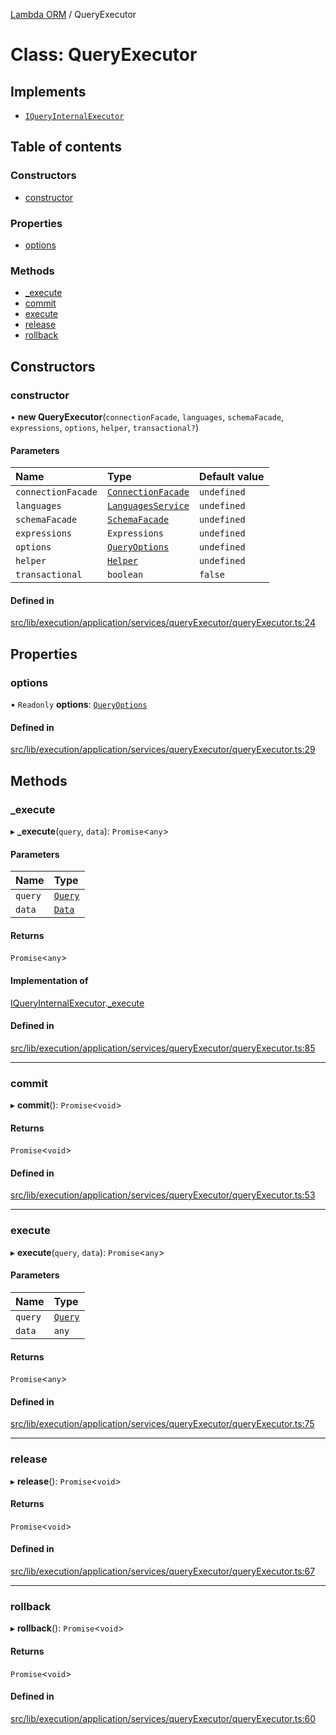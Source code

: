 [Lambda ORM](../README.md) / QueryExecutor

# Class: QueryExecutor

## Implements

- [`IQueryInternalExecutor`](../interfaces/IQueryInternalExecutor.md)

## Table of contents

### Constructors

- [constructor](QueryExecutor.md#constructor)

### Properties

- [options](QueryExecutor.md#options)

### Methods

- [\_execute](QueryExecutor.md#_execute)
- [commit](QueryExecutor.md#commit)
- [execute](QueryExecutor.md#execute)
- [release](QueryExecutor.md#release)
- [rollback](QueryExecutor.md#rollback)

## Constructors

### constructor

• **new QueryExecutor**(`connectionFacade`, `languages`, `schemaFacade`, `expressions`, `options`, `helper`, `transactional?`)

#### Parameters

| Name | Type | Default value |
| :------ | :------ | :------ |
| `connectionFacade` | [`ConnectionFacade`](ConnectionFacade.md) | `undefined` |
| `languages` | [`LanguagesService`](LanguagesService.md) | `undefined` |
| `schemaFacade` | [`SchemaFacade`](SchemaFacade.md) | `undefined` |
| `expressions` | `Expressions` | `undefined` |
| `options` | [`QueryOptions`](../interfaces/QueryOptions.md) | `undefined` |
| `helper` | [`Helper`](Helper.md) | `undefined` |
| `transactional` | `boolean` | `false` |

#### Defined in

[src/lib/execution/application/services/queryExecutor/queryExecutor.ts:24](https://github.com/FlavioLionelRita/lambdaorm/blob/df242d69/src/lib/execution/application/services/queryExecutor/queryExecutor.ts#L24)

## Properties

### options

• `Readonly` **options**: [`QueryOptions`](../interfaces/QueryOptions.md)

#### Defined in

[src/lib/execution/application/services/queryExecutor/queryExecutor.ts:29](https://github.com/FlavioLionelRita/lambdaorm/blob/df242d69/src/lib/execution/application/services/queryExecutor/queryExecutor.ts#L29)

## Methods

### \_execute

▸ **_execute**(`query`, `data`): `Promise`<`any`\>

#### Parameters

| Name | Type |
| :------ | :------ |
| `query` | [`Query`](Query.md) |
| `data` | [`Data`](Data.md) |

#### Returns

`Promise`<`any`\>

#### Implementation of

[IQueryInternalExecutor](../interfaces/IQueryInternalExecutor.md).[_execute](../interfaces/IQueryInternalExecutor.md#_execute)

#### Defined in

[src/lib/execution/application/services/queryExecutor/queryExecutor.ts:85](https://github.com/FlavioLionelRita/lambdaorm/blob/df242d69/src/lib/execution/application/services/queryExecutor/queryExecutor.ts#L85)

___

### commit

▸ **commit**(): `Promise`<`void`\>

#### Returns

`Promise`<`void`\>

#### Defined in

[src/lib/execution/application/services/queryExecutor/queryExecutor.ts:53](https://github.com/FlavioLionelRita/lambdaorm/blob/df242d69/src/lib/execution/application/services/queryExecutor/queryExecutor.ts#L53)

___

### execute

▸ **execute**(`query`, `data`): `Promise`<`any`\>

#### Parameters

| Name | Type |
| :------ | :------ |
| `query` | [`Query`](Query.md) |
| `data` | `any` |

#### Returns

`Promise`<`any`\>

#### Defined in

[src/lib/execution/application/services/queryExecutor/queryExecutor.ts:75](https://github.com/FlavioLionelRita/lambdaorm/blob/df242d69/src/lib/execution/application/services/queryExecutor/queryExecutor.ts#L75)

___

### release

▸ **release**(): `Promise`<`void`\>

#### Returns

`Promise`<`void`\>

#### Defined in

[src/lib/execution/application/services/queryExecutor/queryExecutor.ts:67](https://github.com/FlavioLionelRita/lambdaorm/blob/df242d69/src/lib/execution/application/services/queryExecutor/queryExecutor.ts#L67)

___

### rollback

▸ **rollback**(): `Promise`<`void`\>

#### Returns

`Promise`<`void`\>

#### Defined in

[src/lib/execution/application/services/queryExecutor/queryExecutor.ts:60](https://github.com/FlavioLionelRita/lambdaorm/blob/df242d69/src/lib/execution/application/services/queryExecutor/queryExecutor.ts#L60)
